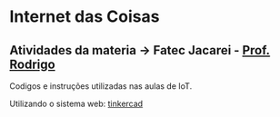 # Internet das Coisas

## Atividades da materia → Fatec Jacarei - [Prof. Rodrigo](https://github.com/rodrigombsantana)

Codigos e instruções utilizadas nas aulas de IoT.

Utilizando o sistema web: [tinkercad](https://www.tinkercad.com/)
